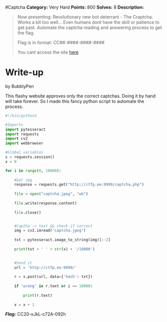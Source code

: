 #Captcha
**Category:** Very Hard
**Points:** 800
**Solves:** 8
**Description:**

>Now presenting: Revolutionary new bot deterrant - The Craptcha. Works a bit too well... Even humans dont have the skill or patience to get past. Automate the captcha reading and answering process to get the flag.
>
>Flag is in format: CC##-####-####-####
>
>You cant access the site [here](http://ctfp.ee:9999/)

# Write-up
by BubblyPen

This flashy website approves only the correct captchas. Doing it by hand will take forever. So I made this fancy python script to automate the process.

```python
#!/bin/python3

#Imports
import pytesseract
import requests
import cv2
import webbrowser

#Global variables
s = requests.session()
x = 0

for i in range(0, 10000):
    
    #Get img
    response = requests.get("http://ctfp.ee:9999/captcha.php")
    
    file = open("captcha.jpeg", "wb")
    
    file.write(response.content)
    
    file.close()


    #Captha -> text && check if correct
    img = cv2.imread("captcha.jpeg")
    
    txt = pytesseract.image_to_string(img)[:-2]
    
    print(txt + ' ' + str(x) + '/10000')

    
    #Send it    
    url = 'http://ctfp.ee:9999/'
    
    r = s.post(url, data={'hash': txt})
    
    if 'wrong' in r.text or i == 10000:
    
        print(r.text)
    
    x = x + 1
```

***Flag:*** CC20-xJkL-c72A-092h